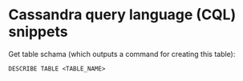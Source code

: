 # Cassandra query language (CQL) snippets
Get table schama (which outputs a command for creating this table):
```
DESCRIBE TABLE <TABLE_NAME>
```
